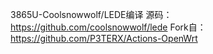 3865U-Coolsnowwolf/LEDE编译
源码：https://github.com/coolsnowwolf/lede
Fork自：https://github.com/P3TERX/Actions-OpenWrt
